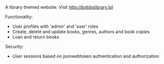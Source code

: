 A library themed website. Visit http://bobbslibrary.lol

Functionality:
- User profiles with 'admin' and 'user' roles
- Create, delete and update books, genres, authors and book copies
- Loan and return books

Security:
- User sessions based on jsonwebtoken authentication and authorization

